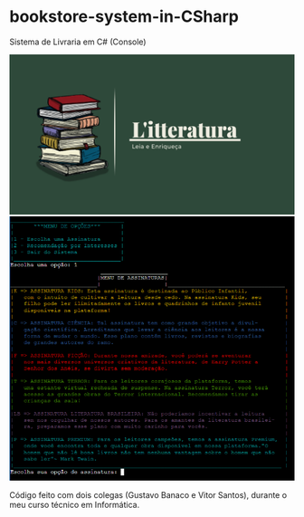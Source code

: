 # bookstore-system-in-CSharp
Sistema de Livraria em C# (Console)

![Screenshot](logo_final.png)
![Screenshot](screenshot.png)

Código feito com dois colegas (Gustavo Banaco e Vitor Santos), durante o meu curso técnico em Informática.
